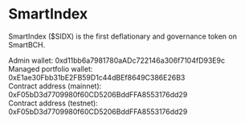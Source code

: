 # SmartIndex
SmartIndex ($SIDX) is the first deflationary and governance token on SmartBCH.

Admin wallet: 0xd11bb6a7981780aADc722146a306f7104fD93E9c \
Managed portfolio wallet: 0xE1ae30Fbb31bE2FB59D1c44dBEf8649C386E26B3 \
Contract address (mainnet): 0xF05bD3d7709980f60CD5206BddFFA8553176dd29 \
Contract address (testnet): 0xF05bD3d7709980f60CD5206BddFFA8553176dd29 



